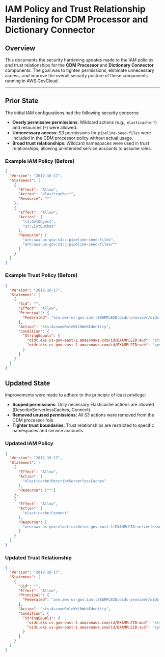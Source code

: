 # IAM Policy and Trust Relationship Hardening for CDM Processor and Dictionary Connector

## Overview

This documents the security hardening updates made to the IAM policies and trust relationships for the **CDM Processor** and **Dictionary Connector** components. The goal was to tighten permissions, eliminate unnecessary access, and improve the overall security posture of these components running in AWS GovCloud.

---

##  Prior State

The initial IAM configurations had the following security concerns:

- **Overly permissive permissions**: Wildcard actions (e.g., `elasticache:*`) and resources (`*`) were allowed.
- **Unnecessary access**: S3 permissions for `pipeline-seed-files` were included in the CDM processor policy without actual usage.
- **Broad trust relationships**: Wildcard namespaces were used in trust relationships, allowing unintended service accounts to assume roles.

### Example IAM Policy (Before)
```json
{
  "Version": "2012-10-17",
  "Statement": [
    {
      "Effect": "Allow",
      "Action": "elasticache:*",
      "Resource": "*"
    },
    {
      "Effect": "Allow",
      "Action": [
        "s3:GetObject",
        "s3:ListBucket"
      ],
      "Resource": [
        "arn:aws-us-gov:s3:::pipeline-seed-files",
        "arn:aws-us-gov:s3:::pipeline-seed-files/*"
      ]
    }
  ]
}
```
### Example Trust Policy (Before)

```json
{
  "Version": "2012-10-17",
  "Statement": [
    {
      "Sid": "",
      "Effect": "Allow",
      "Principal": {
        "Federated": "arn:aws-us-gov:iam::EXAMPLEID:oidc-provider/oidc.eks.us-gov-east-1.amazonaws.com/id/EXAMPLEID"
      },
      "Action": "sts:AssumeRoleWithWebIdentity",
      "Condition": {
        "StringEquals": {
          "oidc.eks.us-gov-east-1.amazonaws.com/id/EXAMPLEID:aud": "sts.amazonaws.com",
          "oidc.eks.us-gov-east-1.amazonaws.com/id/EXAMPLEID:sub": "system:serviceaccount:*:abc-cdm-sa"
        }
      }
    }
  ]
}
```
##  Updated State

Improvements were made to adhere to the principle of least privilege:

- **Scoped permissions**: Only necessary Elasticache actions are allowed (DescribeServerlessCaches, Connect).
- **Removed unused permissions**:  All S3 actions were removed from the CDM processor role.
- **Tighter trust boundaries**: Trust relationships are restricted to specific namespaces and service accounts.

### Updated IAM Policy
```json
{
  "Version": "2012-10-17",
  "Statement": [
    {
      "Effect": "Allow",
      "Action": [
        "elasticache:DescribeServerlessCaches"
      ],
      "Resource": ["*"]
    },
    {
      "Effect": "Allow",
      "Action": [
        "elasticache:Connect"
      ],
      "Resource": [
        "arn:aws-us-gov:elasticache:us-gov-east-1:EXAMPLEID:serverlesscache:testcvecache"
      ]
    }
  ]
}
```

### Updated Trust Relationship
```json
{
  "Version": "2012-10-17",
  "Statement": [
    {
      "Sid": "",
      "Effect": "Allow",
      "Principal": {
        "Federated": "arn:aws-us-gov:iam::EXAMPLEID:oidc-provider/oidc.eks.us-gov-east-1.amazonaws.com/id/EXAMPLEID"
      },
      "Action": "sts:AssumeRoleWithWebIdentity",
      "Condition": {
        "StringEquals": {
          "oidc.eks.us-gov-east-1.amazonaws.com/id/EXAMPLEID:aud": "sts.amazonaws.com",
          "oidc.eks.us-gov-east-1.amazonaws.com/id/EXAMPLEID:sub": "system:serviceaccount:abc-cdm-processor:abc-cdm-sa"
        }
      }
    }
  ]
}
```


